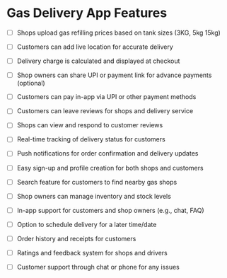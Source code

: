 # Gas Delivery App Features

-   [ ] Shops upload gas refilling prices based on tank sizes (3KG, 5kg 15kg)

-   [ ] Customers can add live location for accurate delivery

-   [ ] Delivery charge is calculated and displayed at checkout

-   [ ] Shop owners can share UPI or payment link for advance payments (optional)

-   [ ] Customers can pay in-app via UPI or other payment methods

-   [ ] Customers can leave reviews for shops and delivery service

-   [ ] Shops can view and respond to customer reviews

-   [ ] Real-time tracking of delivery status for customers

-   [ ] Push notifications for order confirmation and delivery updates

-   [ ] Easy sign-up and profile creation for both shops and customers

-   [ ] Search feature for customers to find nearby gas shops

-   [ ] Shop owners can manage inventory and stock levels

-   [ ] In-app support for customers and shop owners (e.g., chat, FAQ)

-   [ ] Option to schedule delivery for a later time/date

-   [ ] Order history and receipts for customers

-   [ ] Ratings and feedback system for shops and drivers

-   [ ] Customer support through chat or phone for any issues
